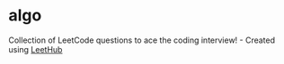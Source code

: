 # algo
Collection of LeetCode questions to ace the coding interview! - Created using [LeetHub](https://github.com/QasimWani/LeetHub)
